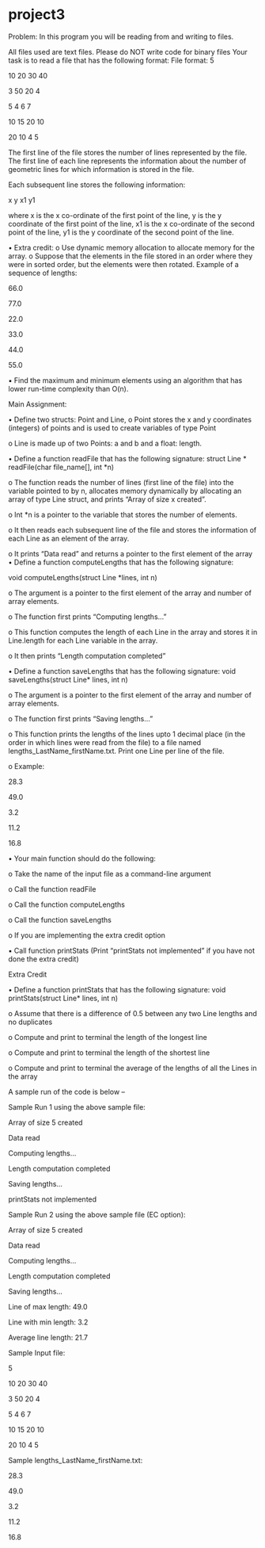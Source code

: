 # project3
Problem:
In this program you will be reading from and writing to files.

All files used are text files. Please do NOT write code for binary files
Your task is to read a file that has the following format:
File format:
5


10 20 30 40

3 50 20 4

5 4 6 7

10 15 20 10

20 10 4 5

The first line of the file stores the number of lines represented by the file. The first line of each line
represents the information about the number of geometric lines for which information is stored in the file.

Each subsequent line stores the following information:

x y x1 y1

where x is the x co-ordinate of the first point of the line, y is the y coordinate of the first point of the line,
x1 is the x co-ordinate of the second point of the line, y1 is the y coordinate of the second point of the
line.

• Extra credit:
    o Use dynamic memory allocation to allocate memory for the array.
    o Suppose that the elements in the file stored in an order where they were in sorted order, but the elements were then rotated. Example of a sequence of lengths:

66.0

77.0

22.0

33.0

44.0

55.0

▪ Find the maximum and minimum elements using an algorithm that has lower run-time complexity than O(n).

Main Assignment:

• Define two structs: Point and Line,
o Point stores the x and y coordinates (integers) of points and is used to create variables of type Point

o Line is made up of two Points: a and b and a float: length.

• Define a function readFile that has the following signature:
struct Line * readFile(char file_name[], int *n)

o The function reads the number of lines (first line of the file) into the
variable pointed to by n, allocates memory dynamically by allocating an
array of type Line struct, and prints “Array of size x created”.
    
o Int *n is a pointer to the variable that stores the number of elements.

o It then reads each subsequent line of the file and stores the information of
each Line as an element of the array.

o It prints “Data read” and returns a pointer to the first element of the array
• Define a function computeLengths that has the following signature:

void computeLengths(struct Line *lines, int n)

o The argument is a pointer to the first element of the array and number of array
elements.

o The function first prints “Computing lengths…”

o This function computes the length of each Line in the array and stores it in
Line.length for each Line variable in the array.

o It then prints “Length computation completed”

• Define a function saveLengths that has the following signature:
void saveLengths(struct Line* lines, int n)

o The argument is a pointer to the first element of the array and number of array
elements.

o The function first prints “Saving lengths…”

o This function prints the lengths of the lines upto 1 decimal place (in the order in
which lines were read from the file) to a file named
lengths_LastName_firstName.txt. Print one Line per line of the file.

o Example:

28.3

49.0

3.2

11.2

16.8

• Your main function should do the following:

o Take the name of the input file as a command-line argument

o Call the function readFile

o Call the function computeLengths

o Call the function saveLengths

o If you are implementing the extra credit option

▪ Call function printStats (Print “printStats not implemented” if you have not
done the extra credit)

Extra Credit

• Define a function printStats that has the following signature:
void printStats(struct Line* lines, int n)

o Assume that there is a difference of 0.5 between any two Line lengths and no
duplicates

o Compute and print to terminal the length of the longest line

o Compute and print to terminal the length of the shortest line

o Compute and print to terminal the average of the lengths of all the Lines in the array


A sample run of the code is below –

Sample Run 1 using the above sample file:

Array of size 5 created

Data read

Computing lengths…

Length computation completed

Saving lengths…

printStats not implemented

Sample Run 2 using the above sample file (EC option):

Array of size 5 created

Data read

Computing lengths…

Length computation completed

Saving lengths…

Line of max length: 49.0

Line with min length: 3.2

Average line length: 21.7

Sample Input file:

5

10 20 30 40

3 50 20 4

5 4 6 7

10 15 20 10

20 10 4 5

Sample lengths_LastName_firstName.txt:

28.3

49.0

3.2

11.2

16.8
